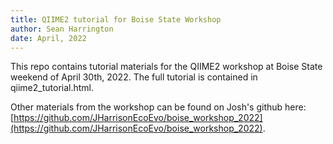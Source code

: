 ```yaml
---
title: QIIME2 tutorial for Boise State Workshop
author: Sean Harrington
date: April, 2022
---
```


This repo contains tutorial materials for the QIIME2 workshop at Boise State weekend of April 30th, 2022. The full tutorial is contained in qiime2_tutorial.html.


Other materials from the workshop can be found on Josh's github here: [https://github.com/JHarrisonEcoEvo/boise_workshop_2022](https://github.com/JHarrisonEcoEvo/boise_workshop_2022).


